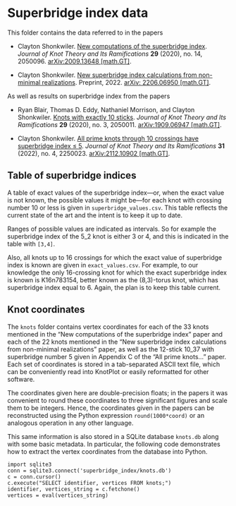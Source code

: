 # Superbridge index data
This folder contains the data referred to in the papers

- Clayton Shonkwiler. [New computations of the superbridge index](https://doi.org/10.1142/S0218216520500960). _Journal of Knot Theory and Its Ramifications_ **29** (2020), no. 14, 2050096. [arXiv:2009.13648 [math.GT]](https://arxiv.org/abs/2009.13648).

- Clayton Shonkwiler. [New superbridge index calculations from non-minimal realizations](https://arxiv.org/abs/2206.06950). Preprint, 2022. [arXiv: 2206.06950 [math.GT]](https://arxiv.org/abs/2206.06950).

As well as results on superbridge index from the papers

- Ryan Blair, Thomas D. Eddy, Nathaniel Morrison, and Clayton Shonkwiler. [Knots with exactly 10 sticks](https://doi.org/10.1142/S021821652050011X). _Journal of Knot Theory and Its Ramifications_ **29** (2020), no. 3, 2050011. [arXiv:1909.06947 [math.GT]](https://arxiv.org/abs/1909.06947).

- Clayton Shonkwiler. [All prime knots through 10 crossings have superbridge index ≤ 5](https://doi.org/10.1142/S0218216522500237). _Journal of Knot Theory and Its Ramifications_ **31** (2022), no. 4, 2250023. [arXiv:2112.10902 [math.GT]](https://arxiv.org/abs/2112.10902).

## Table of superbridge indices
A table of exact values of the superbridge index—or, when the exact value is not known, the possible values it might be—for each knot with crossing number 10 or less is given in `superbridge_values.csv`. This table reflects the current state of the art and the intent is to keep it up to date.

Ranges of possible values are indicated as intervals. So for example the superbridge index of the 5_2 knot is either 3 or 4, and this is indicated in the table with `[3,4]`.

Also, all knots up to 16 crossings for which the exact value of superbridge index is known are given in `exact_values.csv`. For example, to our knowledge the only 16-crossing knot for which the exact superbridge index is known is K16n783154, better known as the (8,3)-torus knot, which has superbridge index equal to 6. Again, the plan is to keep this table current.

## Knot coordinates
The `knots` folder contains vertex coordinates for each of the 33 knots mentioned in the “New computations of the superbridge index” paper and each of the 22 knots mentioned in the “New superbridge index calculations from non-minimal realizations” paper, as well as the 12-stick 10_37 with superbridge number 5 given in Appendix C of the “All prime knots…” paper. Each set of coordinates is stored in a tab-separated ASCII text file, which can be conveniently read into KnotPlot or easily reformatted for other software.

The coordinates given here are double-precision floats; in the papers it was convenient to round these coordinates to three significant figures and scale them to be integers. Hence, the coordinates given in the papers can be reconstructed using the Python expression `round(1000*coord)` or an analogous operation in any other language.

This same information is also stored in a SQLite database `knots.db` along with some basic metadata. In particular, the following code demonstrates how to extract the vertex coordinates from the database into Python.
```
import sqlite3
conn = sqlite3.connect('superbridge_index/knots.db')
c = conn.cursor()
c.execute("SELECT identifier, vertices FROM knots;")
identifier, vertices_string = c.fetchone()
vertices = eval(vertices_string)
```
